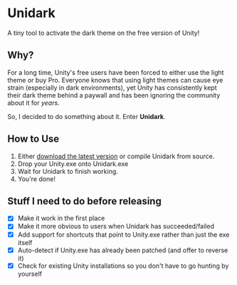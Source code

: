 # Unidark

A tiny tool to activate the dark theme on the free version of Unity!


## Why?

For a long time, Unity's free users have been forced to either use the light theme or buy Pro. Everyone knows that using light themes can cause eye strain (especially in dark environments), yet Unity has consistently kept their dark theme behind a paywall and has been ignoring the community about it for *years*.

So, I decided to do something about it. Enter **Unidark**.


## How to Use

1. Either [download the latest version](https://github.com/Pyroglyph/unidark/releases) or compile Unidark from source.
2. Drop your Unity.exe onto Unidark.exe
3. Wait for Unidark to finish working.
4. You're done!


## Stuff I need to do before releasing

- [x] Make it work in the first place
- [x] Make it more obvious to users when Unidark has succeeded/failed
- [x] Add support for shortcuts that point to Unity.exe rather than just the exe itself
- [x] Auto-detect if Unity.exe has already been patched (and offer to reverse it)
- [x] Check for existing Unity installations so you don't have to go hunting by yourself
